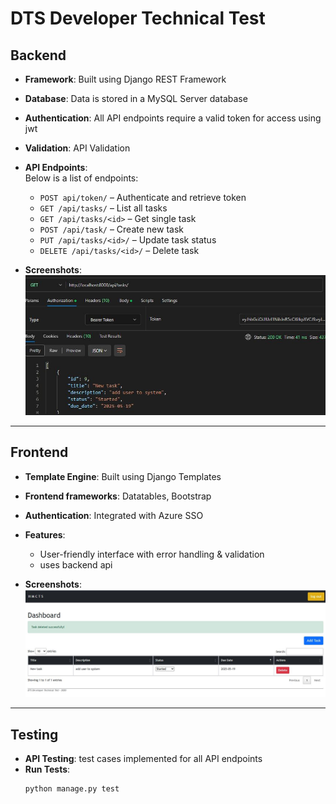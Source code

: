 # DTS Developer Technical Test

## Backend

- **Framework**: Built using Django REST Framework
- **Database**: Data is stored in a MySQL Server database
- **Authentication**: All API endpoints require a valid token for access using jwt
- **Validation**: API Validation
- **API Endpoints**:  
  Below is a list of endpoints:

  - `POST api/token/` – Authenticate and retrieve token
  - `GET /api/tasks/` – List all tasks
  - `GET /api/tasks/<id>` – Get single task
  - `POST /api/task/` – Create new task
  - `PUT /api/tasks/<id>/` – Update task status
  - `DELETE /api/tasks/<id>/` – Delete task

- **Screenshots**:
  ![API Response](screenshots/tasks-GET.JPG)

---

## Frontend

- **Template Engine**: Built using Django Templates
- **Frontend frameworks**: Datatables, Bootstrap
- **Authentication**: Integrated with Azure SSO
- **Features**:

  - User-friendly interface with error handling & validation
  - uses backend api

- **Screenshots**:
  ![Dashboard](screenshots/dashboard.JPG)

---

## Testing

- **API Testing**: test cases implemented for all API endpoints
- **Run Tests**:
  ```cmd
  python manage.py test
  ```
